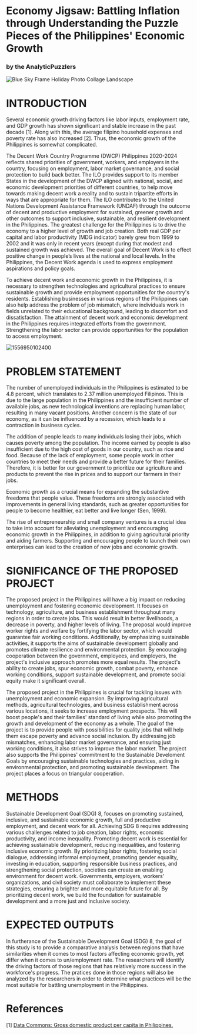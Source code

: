 # Economy Jigsaw: Battling Inflation through Understanding the Puzzle Pieces of the Philippines' Economic Growth
### by the AnalyticPuzzlers

![Blue Sky Frame Holiday Photo Collage Landscape](https://github.com/DhaineBr/BAT404_Final_Project/assets/134112320/814bdab1-80b6-41a4-ae03-89627a38912d)


# INTRODUCTION

Several economic growth driving factors like labor inputs, employment rate, and GDP growth has shown significant and stable increase in the past decade [1]. Along with this, the average filipino household expenses and poverty rate has also increased [2]. Thus, the economic growth of the Philippines is somewhat complicated.

The Decent Work Country Programme (DWCP) Philippines 2020-2024  reflects shared priorities of government, workers, and employers in the country, focusing on employment, labor market governance, and social protection to build back better.  The ILO provides support to its member States in the development of the DWCP aligned with national, social, and economic development priorities of different countries, to help move towards making decent work a reality and to sustain tripartite efforts in ways that are appropriate for them. The ILO contributes to the United Nations Development Assistance Framework (UNDAF) through the outcome of decent and productive employment for sustained, greener growth and other outcomes to support inclusive, sustainable, and resilient development in the Philippines. The greatest challenge for the Philippines is to drive the economy to a higher level of growth and job creation. Both real GDP per capital and labor productivity (MDG indicator) barely grew from 1999 to 2002 and it was only in recent years (except during that modest and sustained growth was achieved. The overall goal of Decent Work is to effect positive change in people’s lives at the national and local levels. In the Philippines, the Decent Work agenda is used to express employment aspirations and policy goals.

To achieve decent work and economic growth in the Philippines, it is necessary to strengthen technologies and agricultural practices to ensure sustainable growth and provide employment opportunities for the country's residents. Establishing businesses in various regions of the Philippines can also help address the problem of job mismatch, where individuals work in fields unrelated to their educational background, leading to discomfort and dissatisfaction. The attainment of decent work and economic development in the Philippines requires integrated efforts from the government. Strengthening the labor sector can provide opportunities for the population to access employment.


![1556950102400](https://github.com/DhaineBr/BAT404_Final_Project/assets/134112320/3e9972ad-40e3-425b-a08b-f0bf6ccb80f1)


# PROBLEM STATEMENT

The number of unemployed individuals in the Philippines is estimated to be 4.8 percent, which translates to 2.37 million unemployed Filipinos. This is due to the large population in the Philippines and the insufficient number of available jobs, as new technological inventions are replacing human labor, resulting in many vacant positions. Another concern is the state of our economy, as it can be influenced by a recession, which leads to a contraction in business cycles. 

The addition of people leads to many individuals losing their jobs, which causes poverty among the population. The income earned by people is also insufficient due to the high cost of goods in our country, such as rice and food. Because of the lack of employment, some people work in other countries to meet their needs and provide a better future for their families. Therefore, it is better for our government to prioritize our agriculture and products to prevent the rise in prices and to support our farmers in their jobs.

Economic growth as a crucial means for expanding the substantive freedoms that people value. These freedoms are strongly associated with improvements in general living standards, such as greater opportunities for people to become healthier, eat better and live longer (Sen, 1999).

The rise of entrepreneurship and small company ventures is a crucial idea to take into account for alleviating unemployment and encouraging economic growth in the Philippines, in addition to giving agricultural priority and aiding farmers. Supporting and encouraging people to launch their own enterprises can lead to the creation of new jobs and economic growth. 

# SIGNIFICANCE OF THE PROPOSED PROJECT

The proposed project in the Philippines will have a big impact on reducing unemployment and fostering economic development. It focuses on technology, agriculture, and business establishment throughout many regions in order to create jobs. This would result in better livelihoods, a decrease in poverty, and higher levels of living. The proposal would improve worker rights and welfare by fortifying the labor sector, which would guarantee fair working conditions. Additionally, by emphasizing sustainable activities, it supports the aims of sustainable development globally and promotes climate resilience and environmental protection. By encouraging cooperation between the government, employees, and employers, the project's inclusive approach promotes more equal results. The project's ability to create jobs, spur economic growth, combat poverty, enhance working conditions, support sustainable development, and promote social equity make it significant overall.

The proposed project in the Philippines is crucial for tackling issues with unemployment and economic expansion. By improving agricultural methods, agricultural technologies, and business establishment across various locations, it seeks to increase employment prospects. This will boost people's and their families' standard of living while also promoting the growth and development of the economy as a whole. The goal of the project is to provide people with possibilities for quality jobs that will help them escape poverty and advance social inclusion. By addressing job mismatches, enhancing labor market governance, and ensuring just working conditions, it also strives to improve the labor market. The project also supports the Philippines' commitment to the Sustainable Develoment Goals by encouraging sustainable technologies and practices, aiding in environmental protection, and promoting sustainable development. The project places a focus on triangular cooperation.

# METHODS

Sustainable Development Goal (SDG) 8, focuses on promoting sustained, inclusive, and sustainable economic growth, full and productive employment, and decent work for all. Achieving SDG 8 requires addressing various challenges related to job creation, labor rights, economic productivity, and income inequality. Promoting decent work is essential for achieving sustainable development, reducing inequalities, and fostering inclusive economic growth. By prioritizing labor rights, fostering social dialogue, addressing informal employment, promoting gender equality, investing in education, supporting responsible business practices, and strengthening social protection, societies can create an enabling environment for decent work. Governments, employers, workers' organizations, and civil society must collaborate to implement these strategies, ensuring a brighter and more equitable future for all. By prioritizing decent work, we build the foundation for sustainable development and a more just and inclusive society.

# EXPECTED OUTPUTS

In furtherance of the Sustainable Development Goal (SDG) 8, the goal of this study is to provide a comparative analysis between regions that have similarities when it comes to most factors affecting economic growth, yet differ when it comes to un/employment rate. The researchers will identify the driving factors of those regions that has relatively more success in the workforce's progress. The pratices done in those regions will also be analyzed by the researchers in order to determine what practices will be the most suitable for battling unemployment in the Philippines.


# References

[1] <a href="https://datacommons.org/place/country/PHL/?utm_medium=explore&mprop=amount&popt=EconomicActivity&cpv=activitySource,GrossDomesticProduction&hl=en#">Data Commons: Gross domestic product per capita in Philippines.</a>




